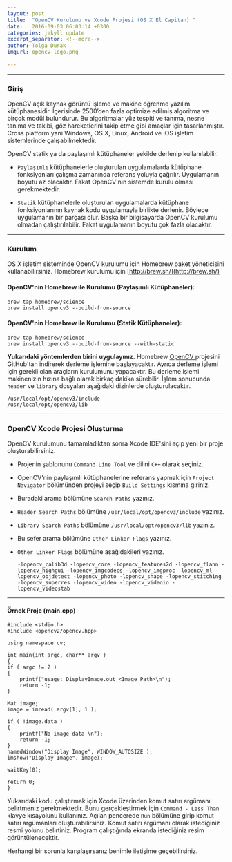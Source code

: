 ```yaml
---
layout: post
title:  "OpenCV Kurulumu ve Xcode Projesi (OS X El Capitan) "
date:   2016-09-03 06:03:14 +0300
categories: jekyll update
excerpt_separator: <!--more-->
author: Tolga Durak
imgurl: opencv-logo.png

---
```

___
### Giriş

OpenCV açık kaynak görüntü işleme ve makine öğrenme yazılım kütüphanesidir. İçerisinde 2500’den fazla optimize edilmiş algoritma ve birçok modül bulundurur. Bu algoritmalar yüz tespiti ve tanıma, nesne tanıma ve takibi, göz hareketlerini takip etme gibi
amaçlar için tasarlanmıştır. Cross platform yani Windows, OS X, Linux, Android ve iOS
işletim sistemlerinde çalışabilmektedir.   <!--more-->

OpenCV statik ya da paylaşımlı kütüphaneler şekilde derlenip kullanılabilir.

 - `Paylaşımlı` kütüphanelerle oluşturulan uygulamalarda kütüphane fonksiyonları çalışma zamanında referans yoluyla çağrılır. Uygulamanın boyutu az olacaktır. Fakat OpenCV'nin sistemde kurulu olması gerekmektedir.

 - `Statik` kütüphanelerle oluşturulan uygulamalarda kütüphane fonksiyonlarının kaynak kodu uygulamayla birlikte derlenir. Böylece uygulamanın bir parçası olur. Başka bir bilgisayarda OpenCV kurulumu olmadan çalıştırılabilir. Fakat uygulamanın boyutu çok fazla olacaktır.



___
### Kurulum

OS X işletim sisteminde OpenCV kurulumu için Homebrew paket yöneticisini kullanabilirsiniz. Homebrew kurulumu için [http://brew.sh/](http://brew.sh/)

#### OpenCV'nin Homebrew ile Kurulumu (Paylaşımlı Kütüphaneler):
    brew tap homebrew/science
    brew install opencv3 --build-from-source


#### OpenCV'nin Homebrew ile Kurulumu (Statik Kütüphaneler):
    brew tap homebrew/science
    brew install opencv3 --build-from-source --with-static

**Yukarıdaki yöntemlerden birini uygulayınız.**  Homebrew [OpenCV ](https://github.com/opencv/opencv) projesini GitHub'tan indirerek derleme işlemine başlayacaktır. Ayrıca derleme işlemi için gerekli olan araçların kurulumunu yapacaktır. Bu derleme işlemi makinenizin hızına bağlı olarak birkaç dakika sürebilir. İşlem sonucunda `header` ve `library` dosyaları aşağıdaki dizinlerde oluşturulacaktır.

    /usr/local/opt/opencv3/include
    /usr/local/opt/opencv3/lib

___
### OpenCV Xcode Projesi Oluşturma


 OpenCV kurulumunu tamamladıktan sonra Xcode IDE'sini açıp yeni bir proje oluşturabilirsiniz.

  - Projenin şablonunu `Command Line Tool` ve dilini `C++` olarak seçiniz.

  - OpenCV'nin paylaşımlı kütüphanelerine referans yapmak için `Project Navigator` bölümünden projeyi seçip `Build Settings` kısmına giriniz.

  - Buradaki arama bölümüne `Search Paths` yazınız.

  - `Header Search Paths` bölümüne `/usr/local/opt/opencv3/include` yazınız.

  - `Library Search Paths` bölümüne `/usr/local/opt/opencv3/lib` yazınız.

  - Bu sefer arama bölümüne `Other Linker Flags` yazınız.

  - `Other Linker Flags` bölümüne aşağıdakileri yazınız.

        -lopencv_calib3d -lopencv_core -lopencv_features2d -lopencv_flann -lopencv_highgui -lopencv_imgcodecs -lopencv_imgproc -lopencv_ml -lopencv_objdetect -lopencv_photo -lopencv_shape -lopencv_stitching -lopencv_superres -lopencv_video -lopencv_videoio -lopencv_videostab

___

#### Örnek Proje (main.cpp)

    #include <stdio.h>
    #include <opencv2/opencv.hpp>

    using namespace cv;

    int main(int argc, char** argv )
    {
    if ( argc != 2 )
    {
        printf("usage: DisplayImage.out <Image_Path>\n");
        return -1;
    }

    Mat image;
    image = imread( argv[1], 1 );

    if ( !image.data )
    {
        printf("No image data \n");
        return -1;
    }
    namedWindow("Display Image", WINDOW_AUTOSIZE );
    imshow("Display Image", image);

    waitKey(0);

    return 0;
    }

Yukarıdaki kodu çalıştırmak için Xcode üzerinden komut satırı argümanı belirtmeniz gerekmektedir. Bunu gerçekleştirmek için `Command - Less Than` klavye kısayolunu kullanınız. Açılan pencerede `Run` bölümüne girip komut satırı argümanları oluşturabilirsiniz. Komut satırı argümanı olarak istediğiniz resmi yolunu belirtiniz.
Program çalıştığında ekranda istediğiniz resim görüntülenecektir.

Herhangi bir sorunla karşılaşırsanız benimle iletişime geçebilirsiniz.
